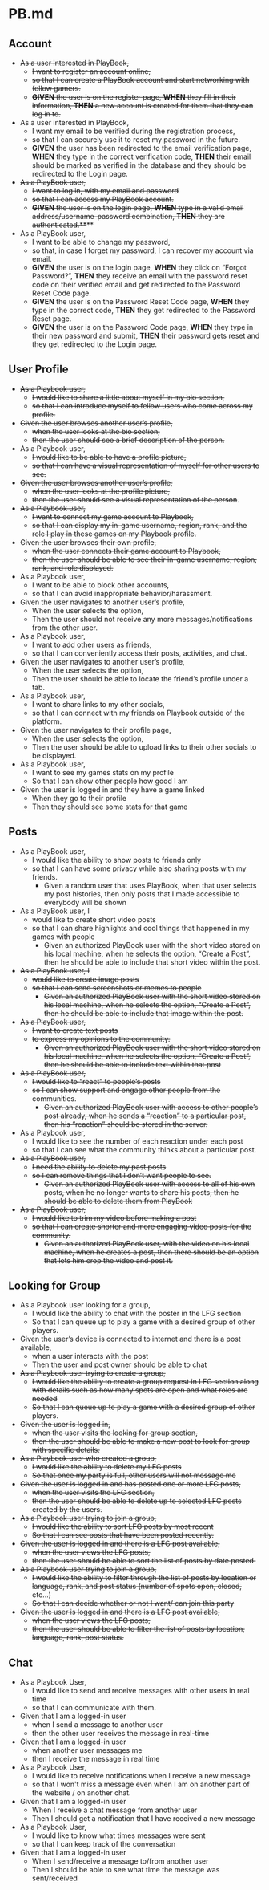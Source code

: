 # PB.md

## Account

- ~~As a user interested in PlayBook,~~
    - ~~I want to register an account online,~~
    - ~~so that I can create a PlayBook account and start networking with fellow gamers.~~
    - ~~**GIVEN** the user is on the register page, **WHEN** they fill in their information, **THEN** a new account is created for them that they can log in to.~~
- As a user interested in PlayBook,
    - I want my email to be verified during the registration process,
    - so that I can securely use it to reset my password in the future.
    - **GIVEN** the user has been redirected to the email verification page, **WHEN** they type in the correct verification code, **THEN** their email should be marked as verified in the database and they should be redirected to the Login page.
- ~~As a PlayBook user,~~
    - ~~I want to log in, with my email and password~~
    - ~~so that I can access my PlayBook account.~~
    - ~~**GIVEN** the user is on the login page, **WHEN** type in a valid email address/username-password combination, **THEN** they are authenticated.**~~**
- As a PlayBook user,
    - I want to be able to change my password,
    - so that, in case I forget my password, I can recover my account via email.
    - **GIVEN** the user is on the login page, **WHEN** they click on “Forgot Password?”, **THEN** they receive an email with the password reset code on their verified email and get redirected to the Password Reset Code page.
    - **GIVEN** the user is on the Password Reset Code page, **WHEN** they type in the correct code, **THEN** they get redirected to the Password Reset page.
    - **GIVEN** the user is on the Password Code page, **WHEN** they type in their new password and submit, **THEN** their password gets reset and they get redirected to the Login page.

## User Profile

- ~~As a Playbook user,~~
    - ~~I would like to share a little about myself in my bio section,~~
    - ~~so that I can introduce myself to fellow users who come across my profile.~~
- ~~Given the user browses another user’s profile,~~
    - ~~when the user looks at the bio section,~~
    - ~~then the user should see a brief description of the person.~~
- ~~As a Playbook user,~~
    - ~~I would like to be able to have a profile picture,~~
    - ~~so that I can have a visual representation of myself for other users to see.~~
- ~~Given the user browses another user’s profile,~~
    - ~~when the user looks at the profile picture,~~
    - ~~then the user should see a visual representation of the person~~.
- ~~As a Playbook user,~~
    - ~~I want to connect my game account to Playbook,~~
    - ~~so that I can display my in-game username, region, rank, and the role I play in these games on my Playbook profile.~~
- ~~Given the user browses their own profile,~~
    - ~~when the user connects their game account to Playbook,~~
    - ~~then the user should be able to see their in-game username, region, rank, and role displayed.~~
- As a Playbook user,
    - I want to be able to block other accounts,
    - so that I can avoid inappropriate behavior/harassment.
- Given the user navigates to another user’s profile,
    - When the user selects the <block user> option,
    - Then the user should not receive any more messages/notifications from the other user.
- As a Playbook user,
    - I want to add other users as friends,
    - so that I can conveniently access their posts, activities, and chat.
- Given the user navigates to another user’s profile,
    - When the user selects the <add friend> option,
    - Then the user should be able to locate the friend’s profile under a tab.
- As a Playbook user,
    - I want to share links to my other socials,
    - so that I can connect with my friends on Playbook outside of the platform.
- Given the user navigates to their profile page,
    - When the user selects the <link socials> option,
    - Then the user should be able to upload links to their other socials to be displayed.
- As a Playbook user,
    - I want to see my games stats on my profile
    - So that I can show other people how good I am
- Given the user is logged in and they have a game linked
    - When they go to their profile
    - Then they should see some stats for that game

## Posts

- As a PlayBook user,
    - I would like the ability to show posts to friends only
    - so that I can have some privacy while also sharing posts with my friends.
        - Given a random user that uses PlayBook, when that user selects my post histories, then only posts that I made accessible to everybody will be shown
- As a PlayBook user, I
    - would like to create short video posts
    - so that I can share highlights and cool things that happened in my games with people
        - Given an authorized PlayBook user with the short video stored on his local machine, when he selects the option, “Create a Post”, then he should be able to include that short video within the post.
- ~~As a PlayBook user, I~~
    - ~~would like to create image posts~~
    - ~~so that I can send screenshots or memes to people~~
        - ~~Given an authorized PlayBook user with the short video stored on his local machine, when he selects the option, “Create a Post”, then he should be able to include that image within the post.~~
- ~~As a PlayBook user,~~
    - ~~I want to create text posts~~
    - ~~to express my opinions to the community.~~
        - ~~Given an authorized PlayBook user with the short video stored on his local machine, when he selects the option, “Create a Post”, then he should be able to include text within that post~~
- ~~As a PlayBook user,~~
    - ~~I would like to “react” to people’s posts~~
    - ~~so I can show support and engage other people from the communities.~~
        - ~~Given an authorized PlayBook user with access to other people’s post already, when he sends a “reaction” to a particular post, then his “reaction” should be stored in the server.~~
- As a Playbook user,
    - I would like to see the number of each reaction under each post
    - so that I can see what the community thinks about a particular post.
- ~~As a PlayBook user,~~
    - ~~I need the ability to delete my past posts~~
    - ~~so I can remove things that I don’t want people to see.~~
        - ~~Given an authorized PlayBook user with access to all of his own posts, when he no longer wants to share his posts, then he should be able to delete them from PlayBook~~
- ~~As a PlayBook user,~~
    - ~~I would like to trim my video before making a post~~
    - ~~so that I can create shorter and more engaging video posts for the community.~~
        - ~~Given an authorized PlayBook user, with the video on his local machine, when he creates a post, then there should be an option that lets him crop the video and post it.~~

## Looking for Group

- As a Playbook user looking for a group,
    - I would like the ability to chat with the poster in the LFG section
    - So that I can queue up to play a game with a desired group of other players.
- Given the user’s device is connected to internet and there is a post available,
    - when a user interacts with the post
    - Then the user and post owner should be able to chat
- ~~As a Playbook user trying to create a group,~~
    - ~~I would like the ability to create a group request in LFG section along with details such as how many spots are open and what roles are needed~~
    - ~~So that I can queue up to play a game with a desired group of other players.~~
- ~~Given the user is logged in,~~
    - ~~when the user visits the looking for group section,~~
    - ~~then the user should be able to make a new post to look for group with specific details.~~
- ~~As a Playbook user who created a group,~~
    - ~~I would like the ability to delete my LFG posts~~
    - ~~So that once my party is full, other users will not message me~~
- ~~Given the user is logged in and has posted one or more LFG posts,~~
    - ~~when the user visits the LFG section,~~
    - ~~then the user should be able to delete up to selected LFG posts created by the users.~~
- ~~As a Playbook user trying to join a group,~~
    - ~~I would like the ability to sort LFG posts by most recent~~
    - ~~So that I can see posts that have been posted recently.~~
- ~~Given the user is logged in and there is a LFG post available,~~
    - ~~when the user views the LFG posts,~~
    - ~~then the user should be able to sort the list of posts by date posted.~~
- ~~As a Playbook user trying to join a group,~~
    - ~~I would like the ability to filter through the list of posts by location or language, rank, and post status (number of spots open, closed, etc…)~~
    - ~~So that I can decide whether or not I want/ can join this party~~
- ~~Given the user is logged in and there is a LFG post available,~~
    - ~~when the user views the LFG posts,~~
    - ~~then the user should be able to filter the list of posts by location, language, rank, post status.~~

## Chat

- As a Playbook User,
    - I would like to send and receive messages with other users in real time
    - so that I can communicate with them.
- Given that I am a logged-in user
    - when I send a message to another user
    - then the other user receives the message in real-time
- Given that I am a logged-in user
    - when another user messages me
    - then I receive the message in real time
- As a Playbook User,
    - I would like to receive notifications when I receive a new message
    - so that I won't miss a message even when I am on another part of the website / on another chat.
- Given that I am a logged-in user
    - When I receive a chat message from another user
    - Then I should get a notification that I have received a new message
- As a Playbook User,
    - I would like to know what times messages were sent
    - so that I can keep track of the conversation
- Given that I am a logged-in user
    - When I send/receive a message to/from another user
    - Then I should be able to see what time the message was sent/received
